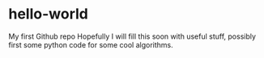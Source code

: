# hello-world
My first Github repo
Hopefully I will fill this soon with useful stuff, possibly first some python code for some cool algorithms.
